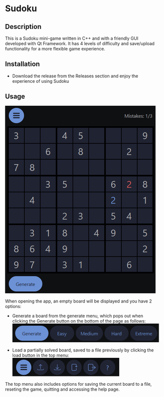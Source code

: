 # Sudoku

## Description

This is a Sudoku mini-game written in C++ and with a friendly GUI developed with Qt Framework. It has 4 levels of difficulty and save/upload functionality for a more flexible game experience.

## Installation

- Download the release from the Releases section and enjoy the experience of using Sudoku

## Usage 

![Required image is currently not available](assets/images/gameplay.png)

When opening the app, an empty board will be displayed and you have 2 options:

- Generate a board from the generate menu, which pops out when clicking the Generate button on the bottom of the page as follows:
![Required image is currently not available](assets/images/generate_menu.png)

- Load a partially solved board, saved to a file previously by clicking the load button in the top menu:
![Required image is currently not available](assets/images/top_menu.png)

The top menu also includes options for saving the current board to a file, reseting the game, quitting and accessing the help page.
